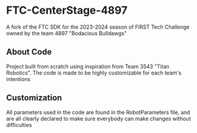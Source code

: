 # FTC-CenterStage-4897

A fork of the FTC SDK for the 2023-2024 season of FIRST Tech Challenge owned by the team 4897 "Bodacious Bulldawgs"

## About Code

Project built from scratch using inspiration from Team 3543 "Titan Robotics". The code is made to be highly customizable for each team's intentions

## Customization

All parameters used in the code are found in the RobotParameters file, and are all clearly declared to make sure everybody can make changes without difficulties
